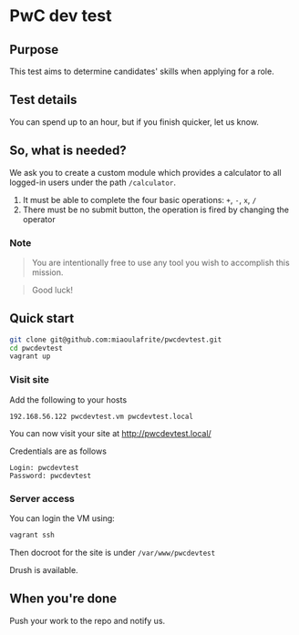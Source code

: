 # PwC dev test

## Purpose

This test aims to determine candidates' skills when applying for a role.

## Test details

You can spend up to an hour, but if you finish quicker, let us know.

## So, what is needed?

We ask you to create a custom module which provides a calculator to all logged-in users under the path ```/calculator```.

1. It must be able to complete the four basic operations: ```+```, ```-```, ```x```, ```/```
1. There must be no submit button, the operation is fired by changing the operator

### Note
> You are intentionally free to use any tool you wish to accomplish this mission.

> Good luck!

## Quick start

```bash
git clone git@github.com:miaoulafrite/pwcdevtest.git
cd pwcdevtest
vagrant up
```

### Visit site

Add the following to your hosts

```
192.168.56.122 pwcdevtest.vm pwcdevtest.local
```

You can now visit your site at http://pwcdevtest.local/

Credentials are as follows
```
Login: pwcdevtest
Password: pwcdevtest
```

### Server access

You can login the VM using:
```bash
vagrant ssh
```
Then docroot for the site is under ```/var/www/pwcdevtest```

Drush is available.

## When you're done

Push your work to the repo and notify us.

